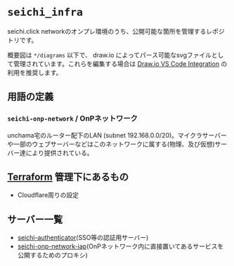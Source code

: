 # `seichi_infra`

seichi.click networkのオンプレ環境のうち、公開可能な箇所を管理するレポジトリです。

概要図は `*/diagrams` 以下で、 draw.io によってパース可能なsvgファイルとして管理されています。これらを編集する場合は [Draw.io VS Code Integration](https://github.com/hediet/vscode-drawio) の利用を推奨します。

## 用語の定義

### `seichi-onp-network` / OnPネットワーク

unchama宅のルーター配下のLAN (subnet 192.168.0.0/20)。マイクラサーバーや一部のウェブサーバーなどはこのネットワークに属する(物理、及び仮想)サーバー達により提供されている。

## [Terraform](./terraform) 管理下にあるもの

 - Cloudflare周りの設定

## サーバー一覧

 - [seichi-authenticator](./seichi-authenticator/README.md)(SSO等の認証用サーバー)
 - [seichi-onp-network-iap](./seichi-onp-network-iap/README.md)(OnPネットワーク内に直接置いてあるサービスを公開するためのプロキシ)
